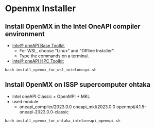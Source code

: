 # Openmx Installer

## Install OpenMX in the Intel OneAPI compiler environment
- [Intel® oneAPI Base Toolkit](https://www.intel.com/content/www/us/en/developer/tools/oneapi/base-toolkit-download.html?operatingsystem=linux&distributions=aptpackagemanager)
	- For WSL, choose "Linux" and "Offline Installer".
	- Type the commands on a terminal. 
- [Intel® oneAPI HPC Toolkit](https://www.intel.com/content/www/us/en/developer/tools/oneapi/hpc-toolkit-download.html?operatingsystem=linux&distributions=aptpackagemanager)

```
bash install_openmx_for_wsl_inteloneapi.sh
```

## Install OpenMX on ISSP supercomputer ohtaka
- Intel oneAPI Classic + OpenMPI + MKL
- used module
  - oneapi_compiler/2023.0.0 oneapi_mkl/2023.0.0 openmpi/4.1.5-oneapi-2023.0.0-classic
```
bash install_openmx_for_ohtaka_inteloneapi_openmpi.sh
```

